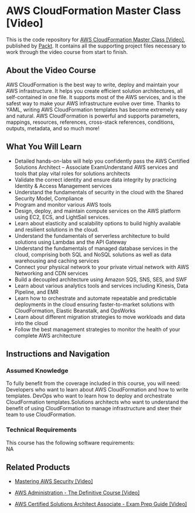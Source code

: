 # AWS CloudFormation Master Class [Video]
This is the code repository for [AWS CloudFormation Master Class [Video]](https://www.packtpub.com/virtualization-and-cloud/aws-certified-solutions-architect-associate-exam-prep-guide-video?utm_source=github&utm_medium=repository&utm_campaign=9781789535433), published by [Packt](https://www.packtpub.com/?utm_source=github). It contains all the supporting project files necessary to work through the video course from start to finish.
## About the Video Course
AWS CloudFormation is the best way to write, deploy and maintain your AWS infrastructure. It helps you create efficient solution architectures, all self-contained in one file. It supports most of the AWS services, and is the safest way to make your AWS infrastructure evolve over time. Thanks to YAML, writing AWS CloudFormation templates has become extremely easy and natural. AWS CloudFormation is powerful and supports parameters, mappings, resources, references, cross-stack references, conditions, outputs, metadata, and so much more!

<H2>What You Will Learn</H2>
<DIV class=book-info-will-learn-text>
<UL>
<LI>Detailed hands-on-labs will help you confidently pass the AWS Certified Solutions Architect – Associate ExamUnderstand AWS services and tools that play vital roles for solutions architects 
<LI>Validate the correct identity and ensure data integrity by practicing Identity &amp; Access Management services 
<LI>Understand the fundamentals of security in the cloud with the Shared Security Model, Compliance 
<LI>Program and monitor various AWS tools 
<LI>Design, deploy, and maintain compute services on the AWS platform using EC2, ECS, and LightSail services. 
<LI>Learn about elasticity and scalability options to build highly available and resilient solutions in the cloud. 
<LI>Understand the fundamentals of serverless architecture to build solutions using Lambdas and the API Gateway 
<LI>Understand the fundamentals of managed database services in the cloud, comprising both SQL and NoSQL solutions as well as data warehousing and caching services 
<LI>Connect your physical network to your private virtual network with AWS Networking and CDN services 
<LI>Build a decoupled architecture using Amazon SQS, SNS, SES, and SWF 
<LI>Learn about various analytics tools and services including Kinesis, Data Pipeline, and EMR 
<LI>Learn how to orchestrate and automate repeatable and predictable deployments in the cloud ensuring faster-to-market solutions with CloudFormation, Elastic Beanstalk, and OpsWorks 
<LI>Learn about different migration strategies to move workloads and data into the cloud 
<LI>Follow the best management strategies to monitor the health of your complete AWS architecture </LI></UL></DIV>

## Instructions and Navigation
### Assumed Knowledge
To fully benefit from the coverage included in this course, you will need:<br/>
Developers who want to learn about AWS CloudFormation and how to write templates. DevOps who want to learn how to deploy and orchestrate CloudFormation templates.Solutions architects who want to understand the benefit of using CloudFormation to manage infrastructure and steer their team to use CloudFormation.
### Technical Requirements
This course has the following software requirements:<br/>
NA

## Related Products
* [Mastering AWS Security [Video]](https://www.packtpub.com/virtualization-and-cloud/aws-certified-solutions-architect-associate-exam-prep-guide-video?utm_source=github&utm_medium=repository&utm_campaign=9781789535433)

* [AWS Administration - The Definitive Course [Video]](https://www.packtpub.com/virtualization-and-cloud/aws-certified-solutions-architect-associate-exam-prep-guide-video?utm_source=github&utm_medium=repository&utm_campaign=9781789535433)

* [AWS Certified Solutions Architect Associate - Exam Prep Guide [Video]](https://www.packtpub.com/virtualization-and-cloud/aws-certified-solutions-architect-associate-exam-prep-guide-video?utm_source=github&utm_medium=repository&utm_campaign=9781789535433)

